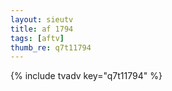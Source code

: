 ```yaml
--- 
layout: sieutv
title: af 1794
tags: [aftv]
thumb_re: q7t11794
---
```

{% include tvadv key="q7t11794" %} 
